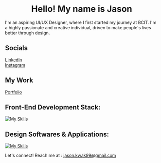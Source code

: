 <h1 align='center'>Hello! My name is Jason</h1>

I'm an aspiring UI/UX Designer, where I first started my journey at BCIT. I'm a highly passionate and creative individual, driven to make people's lives better through design.

<h2>Socials</h2>
<a href="https://www.linkedin.com/in/jason-kwak-a90057230/">LinkedIn</a> <br />
<a href="https://www.instagram.com/kwakkawk/">Instagram</a> <br />

<h2>My Work</h2>
<a href='https://jasonkwak.ca/'>Portfolio</a> <br/>

<h2>Front-End Development Stack:</h2>

[![My Skills](https://skillicons.dev/icons?i=js,html,css,react,nodejs,nextjs,wordpress,webflow,vercel,vscode,mui,prisma,lottie,mysql,aws)](https://skillicons.dev)



<h2>Design Softwares & Applications:</h2>

[![My Skills](https://skillicons.dev/icons?i=ae,ai,ps,pr,figma)](https://skillicons.dev)


Let's connect! Reach me at : <a href="mailto:jason.kwak99@gmail.com">jason.kwak99@gmail.com</a>
